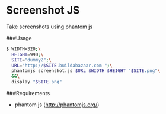 Screenshot JS
====================

Take screenshots using phantom js

###Usage
```bash
$ WIDTH=320;\
  HEIGHT=990;\
  SITE="dummy2";\
  URL="http://$SITE.buildabazaar.com ";\
  phantomjs screenshot.js $URL $WIDTH $HEIGHT "$SITE.png"\
  &&\
  display "$SITE.png"

```


###Requirements
* phantom js (http://phantomjs.org/)

